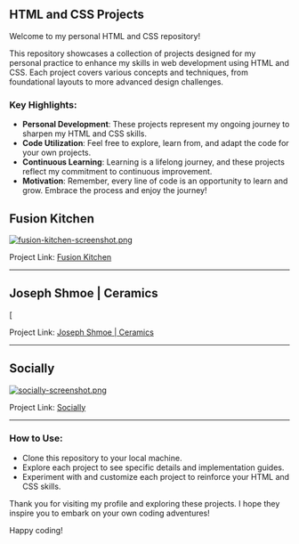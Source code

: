 ## HTML and CSS Projects

Welcome to my personal HTML and CSS repository!

This repository showcases a collection of projects designed for my personal practice to enhance my skills in web development using HTML and CSS. Each project covers various concepts and techniques, from foundational layouts to more advanced design challenges.

### Key Highlights:
- **Personal Development**: These projects represent my ongoing journey to sharpen my HTML and CSS skills.
- **Code Utilization**: Feel free to explore, learn from, and adapt the code for your own projects.
- **Continuous Learning**: Learning is a lifelong journey, and these projects reflect my commitment to continuous improvement.
- **Motivation**: Remember, every line of code is an opportunity to learn and grow. Embrace the process and enjoy the journey!

## Fusion Kitchen

[![fusion-kitchen-screenshot.png](https://i.postimg.cc/sX3sgW6Q/fusion-kitchen-screenshot.png)](https://postimg.cc/B87dhjG4)

Project Link: [Fusion Kitchen](https://fusionkitchen-iamtiedev.netlify.app/)

---

## Joseph Shmoe | Ceramics

[![]()

Project Link: [Joseph Shmoe | Ceramics]()

---

## Socially

[![socially-screenshot.png](https://i.postimg.cc/JhTFVBk5/socially-screenshot.png)](https://postimg.cc/5HCg8ypX)

Project Link: [Socially](https://socially-iamtiedev.netlify.app/)

---

### How to Use:
- Clone this repository to your local machine.
- Explore each project to see specific details and implementation guides.
- Experiment with and customize each project to reinforce your HTML and CSS skills.

Thank you for visiting my profile and exploring these projects. I hope they inspire you to embark on your own coding adventures!

Happy coding!
